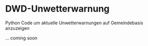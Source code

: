 # DWD-Unwetterwarnung
Python Code um aktuelle Unwetterwarnungen auf Gemeindebasis anzuzeigen

... coming soon
